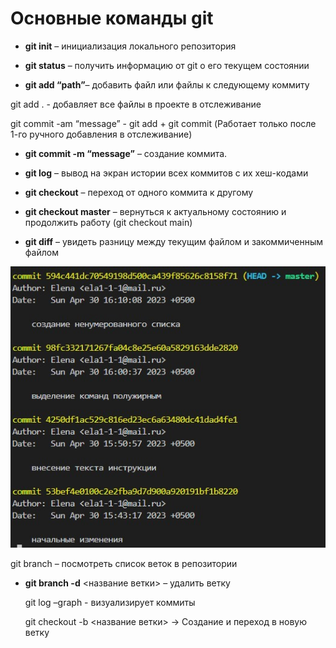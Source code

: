 # Основные команды git

+ **git init** – инициализация локального репозитория

+ **git status** – получить информацию от git о его текущем состоянии

+ **git add “path”**– добавить файл или файлы к следующему коммиту

git add . - добавляет все файлы в проекте в отслеживание

git commit -am “message” - git add + git commit (Работает только после 1-го ручного добавления в отслеживание)

+ **git commit -m “message”** – создание коммита.

+ **git log** – вывод на экран истории всех коммитов с их хеш-кодами

+ **git checkout** – переход от одного коммита к другому

+ **git checkout master** – вернуться к актуальному состоянию и продолжить работу (git checkout main)

+ **git diff** – увидеть разницу между текущим файлом и закоммиченным файлом

![картинка](commit.jpg)

git branch – посмотреть список веток в репозитории

+ **git branch -d** <название ветки> – удалить ветку

	git log –graph - визуализирует коммиты

	git checkout -b <название ветки> -> Создание и переход в новую ветку

